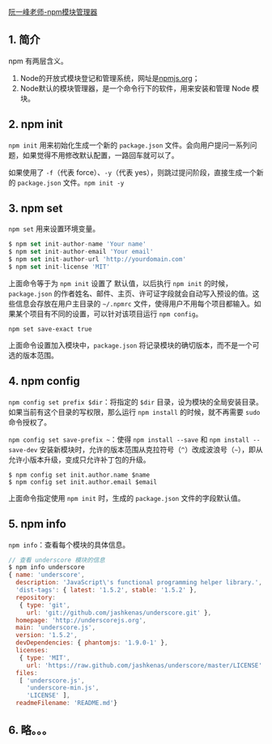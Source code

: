 [阮一峰老师-npm模块管理器](https://javascript.ruanyifeng.com/nodejs/npm.html#toc0)

## 1. 简介

npm 有两层含义。

1. Node的开放式模块登记和管理系统，网址是[npmjs.org](https://npmjs.org/)；
2. Node默认的模块管理器，是一个命令行下的软件，用来安装和管理 Node 模块。



## 2. npm init 

`npm init` 用来初始化生成一个新的 `package.json` 文件。会向用户提问一系列问题，如果觉得不用修改默认配置，一路回车就可以了。

如果使用了 `-f`（代表 force）、`-y`（代表 yes），则跳过提问阶段，直接生成一个新的 `package.json` 文件。`npm init -y`



## 3. npm set

`npm set` 用来设置环境变量。

```javascript
$ npm set init-author-name 'Your name'
$ npm set init-author-email 'Your email'
$ npm set init-author-url 'http://yourdomain.com'
$ npm set init-license 'MIT'
```

上面命令等于为 `npm init` 设置了 默认值，以后执行 `npm init` 的时候， `package.json` 的作者姓名、邮件、主页、许可证字段就会自动写入预设的值。这些信息会存放在用户主目录的 `~/.npmrc` 文件，使得用户不用每个项目都输入。如果某个项目有不同的设置，可以针对该项目运行 `npm config`。

`npm set save-exact true`

上面命令设置加入模块中，`package.json` 将记录模块的确切版本，而不是一个可选的版本范围。



## 4. npm config

`npm config set prefix $dir`：将指定的 `$dir` 目录，设为模块的全局安装目录。如果当前有这个目录的写权限，那么运行 `npm install` 的时候，就不再需要 `sudo` 命令授权了。

`npm config set save-prefix ~`：使得 `npm install --save` 和 `npm install --save-dev` 安装新模块时，允许的版本范围从克拉符号（`^`）改成波浪号（`~`），即从允许小版本升级，变成只允许补丁包的升级。

```
$ npm config set init.author.name $name
$ npm config set init.author.email $email
```

上面命令指定使用 `npm init` 时，生成的 `package.json` 文件的字段默认值。



## 5. npm info

`npm info`：查看每个模块的具体信息。

```javascript
// 查看 underscore 模块的信息
$ npm info underscore
{ name: 'underscore',
  description: 'JavaScript\'s functional programming helper library.',
  'dist-tags': { latest: '1.5.2', stable: '1.5.2' },
  repository:
   { type: 'git',
     url: 'git://github.com/jashkenas/underscore.git' },
  homepage: 'http://underscorejs.org',
  main: 'underscore.js',
  version: '1.5.2',
  devDependencies: { phantomjs: '1.9.0-1' },
  licenses:
   { type: 'MIT',
     url: 'https://raw.github.com/jashkenas/underscore/master/LICENSE' },
  files:
   [ 'underscore.js',
     'underscore-min.js',
     'LICENSE' ],
  readmeFilename: 'README.md'}
```



## 6. 略。。。